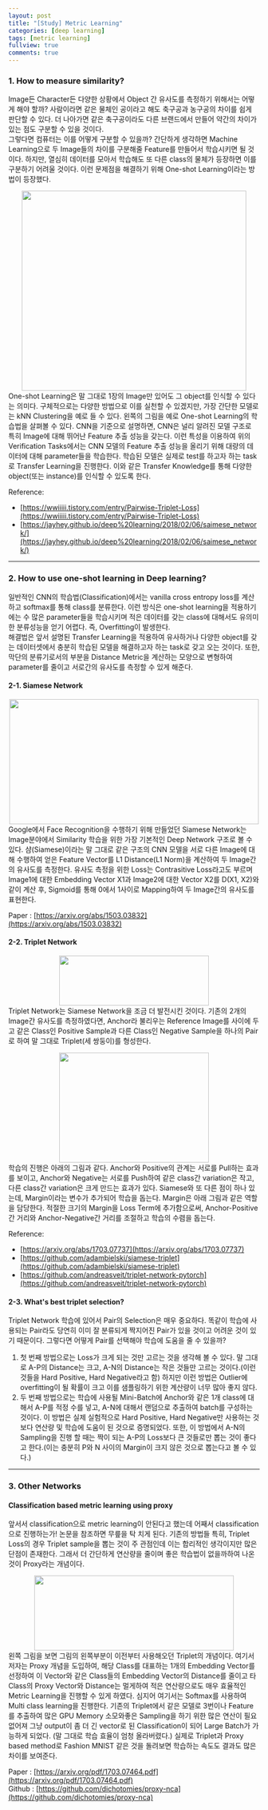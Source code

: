 ```yaml
---
layout: post
title: "[Study] Metric Learning"
categories: [deep learning]
tags: [metric learning]
fullview: true
comments: true
---
```


### 1. How to measure similarity?
Image든 Character든 다양한 상황에서 Object 간 유사도를 측정하기 위해서는 어떻게 해야 할까? 사람이라면 같은 물체인 공이라고 해도 축구공과 농구공의 차이를 쉽게 판단할 수 있다. 더 나아가면 같은 축구공이라도 다른 브랜드에서 만들어 약간의 차이가 있는 점도 구분할 수 있을 것이다.  
그렇다면 컴퓨터는 이를 어떻게 구분할 수 있을까? 간단하게 생각하면 Machine Learning으로 두 Image들의 차이를 구분해줄 Feature를 만들어서 학습시키면 될 것이다. 하지만, 열심히 데이터를 모아서 학습해도 또 다른 class의 물체가 등장하면 이를 구분하기 어려울 것이다. 이런 문제점을 해결하기 위해 One-shot Learning이라는 방법이 등장했다.

<center><img src='{{ "/assets/images/study/similarity-img-01.png" | relative_url }}' width="450" height="400"></center>
One-shot Learning은 말 그대로 1장의 Image만 있어도 그 object를 인식할 수 있다는 의미다. 구체적으로는 다양한 방법으로 이를 실천할 수 있겠지만, 가장 간단한 모델로는 kNN Clustering을 예로 들 수 있다.
왼쪽의 그림을 예로 One-shot Learning의 학습법을 살펴볼 수 있다. CNN을 기준으로 설명하면, CNN은 널리 알려진 모델 구조로 특히 Image에 대해 뛰어난 Feature 추출 성능을 갖는다. 이런 특성을 이용하여 위의 Verification Tasks에서는 CNN 모델의 Feature 추출 성능을 올리기 위해 대량의 데이터에 대해 parameter들을 학습한다. 학습된 모델은 실제로 test를 하고자 하는 task로 Transfer Learning을 진행한다. 이와 같은 Transfer Knowledge를 통해 다양한 object(또는 instance)를 인식할 수 있도록 한다.

Reference:
- [https://wwiiiii.tistory.com/entry/Pairwise-Triplet-Loss](https://wwiiiii.tistory.com/entry/Pairwise-Triplet-Loss)  
- [https://jayhey.github.io/deep%20learning/2018/02/06/saimese_network/](https://jayhey.github.io/deep%20learning/2018/02/06/saimese_network/)

---
### 2. How to use one-shot learning in Deep learning?</h2>
일반적인 CNN의 학습법(Classification)에서는 vanilla cross entropy loss를 계산하고 softmax를 통해 class를 분류한다. 이런 방식은 one-shot learning을 적용하기에는 수 많은 parameter들을 학습시키며 적은 데이터를 갖는 class에 대해서도 유의미한 분류성능을 얻기 어렵다. 즉, Overfitting이 발생한다.  
해결법은 앞서 설명된 Transfer Learning을 적용하여 유사하거나 다양한 object를 갖는 데이터셋에서 충분히 학습된 모델을 해결하고자 하는 task로 갖고 오는 것이다. 또한, 막단의 분류기로서의 부분을 Distance Metric을 계산하는 모양으로 변형하여 parameter를 줄이고 서로간의 유사도를 측정할 수 있게 해준다.

#### 2-1. Siamese Network
<center><img src='{{ "/assets/images/study/similarity-img-02.jpg" | relative_url }}' width="500" height="250"></center>
Google에서 Face Recognition을 수행하기 위해 만들었던 Siamese Network는 Image분야에서 Similarity 학습을 위한 가장 기본적인 Deep Network 구조로 볼 수 있다. 샴(Siamese)이라는 말 그대로 같은 구조의 CNN 모델을 서로 다른 Image에 대해 수행하여 얻은 Feature Vector를 L1 Distance(L1 Norm)을 계산하여 두 Image간의 유사도를 측정한다.  
유사도 측정을 위한 Loss는 Contrasitive Loss라고도 부르며 Image1에 대한 Embedding Vector X1과 Image2에 대한 Vector X2를 D(X1, X2)와 같이 계산 후, Sigmoid를 통해 0에서 1사이로 Mapping하여 두 Image간의 유사도를 표현한다.</p>

Paper : [https://arxiv.org/abs/1503.03832](https://arxiv.org/abs/1503.03832)

#### 2-2. Triplet Network
<center><img src='{{ "/assets/images/study/similarity-img-03.png" | relative_url }}' width="300" height="100"></center>
Triplet Network는 Siamese Network을 조금 더 발전시킨 것이다. 기존의 2개의 Image간 유사도를 측정하였다면, Anchor라 불리우는 Reference Image를 사이에 두고 같은 Class인 Positive Sample과 다른 Class인 Negative Sample을 하나의 Pair로 하여 말 그대로 Triplet(세 쌍둥이)를 형성한다.</p>

<center><img src='{{ "/assets/images/study/similarity-img-04.jpg" | relative_url }}' width="300" height="220"></center>
학습의 진행은 아래의 그림과 같다. Anchor와 Positive의 관계는 서로를 Pull하는 효과를 보이고, Anchor와 Negative는 서로를 Push하여 같은 class간 variation은 작고, 다른 class간 variation은 크게 만드는 효과가 있다.  
Siamese와 또 다른 점이 하나 있는데, Margin이라는 변수가 추가되어 학습을 돕는다. Margin은 아래 그림과 같은 역할을 담당한다. 적절한 크기의 Margin을 Loss Term에 추가함으로써, Anchor-Positive간 거리와 Anchor-Negative간 거리를 조절하고 학습의 수렴을 돕는다.

Reference:  
- [https://arxiv.org/abs/1703.07737](https://arxiv.org/abs/1703.07737)
- [https://github.com/adambielski/siamese-triplet](https://github.com/adambielski/siamese-triplet)
- [https://github.com/andreasveit/triplet-network-pytorch](https://github.com/andreasveit/triplet-network-pytorch)


#### 2-3. What's best triplet selection?
Triplet Network 학습에 있어서 Pair의 Selection은 매우 중요하다. 똑같이 학습에 사용되는 Pair라도 당연히 이미 잘 분류되게 짝지어진 Pair가 있을 것이고 어려운 것이 있기 때문이다. 그렇다면 어떻게 Pair를 선택해야 학습에 도움을 줄 수 있을까?

1. 첫 번째 방법으로는 Loss가 크게 되는 것만 고르는 것을 생각해 볼 수 있다. 말 그대로 A-P의 Distance는 크고, A-N의 Distance는 작은 것들만 고르는 것이다.(이런 것들을 Hard Positive, Hard Negative라고 함) 하지만 이런 방법은 Outlier에 overfitting이 될 확률이 크고 이를 샘플링하기 위한 계산량이 너무 많아 좋지 않다.
2. 두 번째 방법으로는 학습에 사용될 Mini-Batch에 Anchor와 같은 1개 class에 대해서 A-P를 적정 수를 넣고, A-N에 대해서 랜덤으로 추출하여 batch를 구성하는 것이다. 이 방법은 실제 실험적으로 Hard Positive, Hard Negative만 사용하는 것보다 연산량 및 학습에 도움이 된 것으로 증명되었다. 또한, 이 방법에서 A-N의 Sampling을 진행 할 때는 짝이 되는 A-P의 Loss보다 큰 것들로만 뽑는 것이 좋다고 한다.(이는 충분히 P와 N 사이의 Margin이 크지 않은 것으로 뽑는다고 볼 수 있다.)

---
### 3. Other Networks
#### Classification based metric learning using proxy
앞서서 classification으로 metric learning이 안된다고 했는데 어째서 classification으로 진행하는가! 논문을 참조하면 무릎을 탁 치게 된다. 기존의 방법들 특히, Triplet Loss의 경우 Triplet sample을 뽑는 것이 주 관점인데 이는 합리적인 생각이지만 많은 단점이 존재한다. 그래서 더 간단하게 연산량을 줄이며 좋은 학습법이 없을까하여 나온 것이 Proxy라는 개념이다.

<center><img src='{{ "/assets/images/study/similarity-img-05.png" | relative_url }}' width="400" height="150"></center>
왼쪽 그림을 보면 그림의 왼쪽부분이 이전부터 사용해오던 Triplet의 개념이다. 여기서 저자는 Proxy 개념을 도입하여, 해당 Class를 대표하는 1개의 Embedding Vector를 선정하여 이 Vector와 같은 Class들의 Embedding Vector의 Distance를 줄이고 타 Class의 Proxy Vector와 Distance는 멀게하여 적은 연산량으로도 매우 효율적인 Metric Learning을 진행할 수 있게 하였다. 심지어 여기서는 Softmax를 사용하여 Multi class learning을 진행한다.  
기존의 Triplet에서 같은 모델로 3번이나 Feature를 추출하여 많은 GPU Memory 소모와좋은 Sampling을 하기 위한 많은 연산이 필요없어져 그냥 output이 좀 더 긴 vector로 된 Classification이 되어 Large Batch가 가능하게 되었다. (말 그대로 학습 효율이 엄청 올라버렸다.) 실제로 Triplet과 Proxy based method로 Fashion MNIST 같은 것을 돌려보면 학습하는 속도도 결과도 많은 차이를 보여준다.

Paper : [https://arxiv.org/pdf/1703.07464.pdf](https://arxiv.org/pdf/1703.07464.pdf)  
Github : [https://github.com/dichotomies/proxy-nca](https://github.com/dichotomies/proxy-nca)